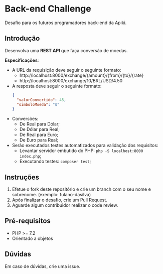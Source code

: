 # Back-end Challenge

Desafio para os futuros programadores back-end da Apiki.

## Introdução

Desenvolva uma **REST API** que faça conversão de moedas.

**Especifícações**:

* A URL da requisição deve seguir o seguinte formato:
   * http://localhost:8000/exchange/{amount}/{from}/{to}/{rate}
   * http://localhost:8000/exchange/10/BRL/USD/4.50
* A resposta deve seguir o seguinte formato:
   ```json
   {
     "valorConvertido": 45,
     "simboloMoeda": "$"
   }
   ```
* Conversões:
    * De Real para Dólar;
    * De Dólar para Real;
    * De Real para Euro;
    * De Euro para Real;
* Serão executados testes automatizados para validação dos requisitos:
   * Levantar servidor embutido do PHP: `php -S localhost:8000 index.php`;
   * Executando testes: `composer test`;

## Instruções

1. Efetue o fork deste repositório e crie um branch com o seu nome e sobrenome. (exemplo: fulano-dasilva)
2. Após finalizar o desafio, crie um Pull Request.
3. Aguarde algum contribuidor realizar o code review.

## Pré-requisitos

* PHP >= 7.2
* Orientado a objetos

## Dúvidas

Em caso de dúvidas, crie uma issue.
